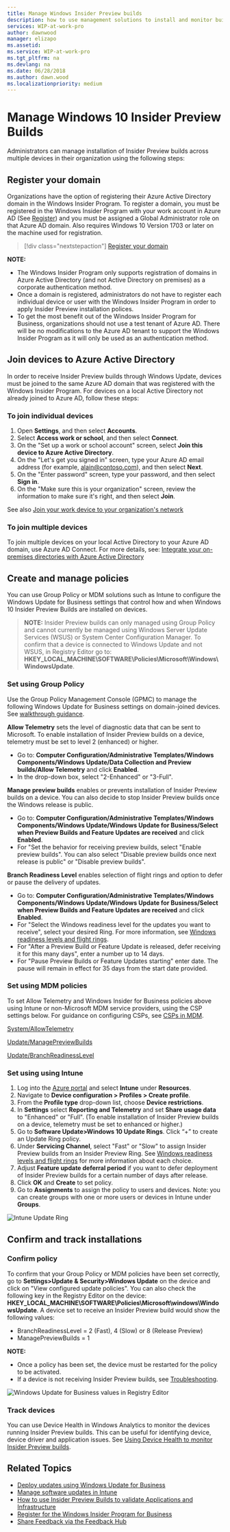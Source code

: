 ```yaml
---
title: Manage Windows Insider Preview builds
description: how to use management solutions to install and monitor builds in your organization
services: WIP-at-work-pro
author: dawnwood
manager: elizapo
ms.assetid: 
ms.service: WIP-at-work-pro
ms.tgt_pltfrm: na
ms.devlang: na
ms.date: 06/28/2018
ms.author: dawn.wood
ms.localizationpriority: medium
---
```


# Manage Windows 10 Insider Preview Builds 
Administrators can manage installation of Insider Preview builds across multiple devices in their organization using the following steps: 

## Register your domain 
Organizations have the option of registering their Azure Active Directory domain in the Windows Insider Program. To register a domain, you must be registered in the Windows Insider Program with your work account in Azure AD (See [Register](wip-4-biz-register.md)) and you must be assigned a Global Administrator role on that Azure AD domain. Also requires Windows 10 Version 1703 or later on the machine used for registration. 

> [!div class="nextstepaction"]
> [Register your domain](https://insider.windows.com/en-us/for-business-organization-admin/)

__NOTE:__ 
* The Windows Insider Program only supports registration of domains in Azure Active Directory (and not Active Directory on premises) as a corporate authentication method.
* Once a domain is registered, administrators do not have to register each individual device or user with the Windows Insider Program in order to apply Insider Preview installation polices. 
* To get the most benefit out of the Windows Insider Program for Business, organizations should not use a test tenant of Azure AD. There will be no modifications to the Azure AD tenant to support the Windows Insider Program as it will only be used as an authentication method.

## Join devices to Azure Active Directory
In order to receive Insider Preview builds through Windows Update, devices must be joined to the same Azure AD domain that was registered with the Windows Insider Program. For devices on a local Active Directory not already joined to Azure AD, follow these steps: 

### To join individual devices 
1. Open __Settings__, and then select __Accounts__.
2. Select __Access work or school__, and then select __Connect__.
3. On the "Set up a work or school account" screen, select __Join this device to Azure Active Directory__.
4. On the "Let's get you signed in" screen, type your Azure AD email address (for example, alain@contoso.com), and then select __Next__.
5. On the "Enter password" screen, type your password, and then select __Sign in__.
6. On the "Make sure this is your organization" screen, review the information to make sure it's right, and then select __Join__.
 
See also [Join your work device to your organization's network](https://docs.microsoft.com/en-us/azure/active-directory/user-help/user-help-join-device-on-network)

### To join multiple devices 
To join multiple devices on your local Active Directory to your Azure AD domain, use Azure AD Connect. For more details, see: [Integrate your on-premises directories with Azure Active Directory](https://docs.microsoft.com/en-us/azure/active-directory/connect/active-directory-aadconnect)

## Create and manage policies 
You can use Group Policy or MDM solutions such as Intune to configure the Windows Update for Business settings that control how and when Windows 10 Insider Preview Builds are installed on devices.  
>__NOTE:__ Insider Preview builds can only managed using Group Policy and cannot currently be managed using Windows Server Update Services (WSUS) or System Center Configuration Manager. To confirm that a device is connected to Windows Update and not WSUS, in Registry Editor go to: __HKEY_LOCAL_MACHINE\SOFTWARE\Policies\Microsoft\Windows\WindowsUpdate__.  

### Set using Group Policy
Use the Group Policy Management Console (GPMC) to manage the following Windows Update for Business settings on domain-joined devices. See [walkthrough guidance](https://docs.microsoft.com/en-us/windows/deployment/update/waas-wufb-group-policy). 

__Allow Telemetry__ sets the level of diagnostic data that can be sent to Microsoft. To enable installation of Insider Preview builds on a device, telemetry must be set to level 2 (enhanced) or higher. 
* Go to: __Computer Configuration/Administrative Templates/Windows Components/Windows Update/Data Collection and Preview builds/Allow Telemetry__ and click __Enabled__.
* In the drop-down box, select "2-Enhanced" or "3-Full". 

__Manage preview builds__ enables or prevents installation of Insider Preview builds on a device. You can also decide to stop Insider Preview builds once the Windows release is public. 
* Go to: __Computer Configuration/Administrative Templates/Windows Components/Windows Update/Windows Update for Business/Select when Preview Builds and Feature Updates are received__ and click __Enabled__.  
* For "Set the behavior for receiving preview builds, select "Enable preview builds". You can also select "Disable preview builds once next release is public" or "Disable preview builds". 

__Branch Readiness Level__ enables selection of flight rings and option to defer or pause the delivery of updates. 
* Go to: __Computer Configuration/Administrative Templates/Windows Components/Windows Update/Windows Update for Business/Select when Preview Builds and Feature Updates are received__ and click __Enabled__. 
* For "Select the Windows readiness level for the updates you want to receive", select your desired Ring. For more information, see [Windows readiness levels and flight rings](wip-4-biz-flight-levels-and-rings.md). 
* For "After a Preview Build or Feature Update is released, defer receiving it for this many days", enter a number up to 14 days. 
* For "Pause Preview Builds or Feature Updates starting" enter date. The pause will remain in effect for 35 days from the start date provided. 

### Set using MDM policies 
To set Allow Telemetry and Windows Insider for Business policies above using Intune or non-Microsoft MDM service providers, using the CSP settings below. For guidance on configuring CSPs, see [CSPs in MDM](https://docs.microsoft.com/en-us/windows/configuration/provisioning-packages/how-it-pros-can-use-configuration-service-providers#csps-in-mdm). 

[System/AllowTelemetry](https://docs.microsoft.com/en-us/windows/client-management/mdm/policy-csp-system#system-allowtelemetry)

[Update/ManagePreviewBuilds](https://docs.microsoft.com/en-us/windows/client-management/mdm/policy-csp-update#update-managepreviewbuilds) 

[Update/BranchReadinessLevel](https://docs.microsoft.com/en-us/windows/client-management/mdm/policy-csp-update#update-branchreadinesslevel)

### Set using using Intune 
1. Log into the [Azure portal](https://portal.azure.com) and select __Intune__ under __Resources__.
2. Navigate to __Device configuration > Profiles > Create profile__.
3. From the __Profile type__ drop-down list, choose __Device restrictions__.
4. In __Settings__ select __Reporting and Telemetry__ and set __Share usage data__ to "Enhanced" or "Full". (To enable installation of Insider Preview builds on a device, telemetry must be set to enhanced or higher.) 
5. Go to __Software Update>Windows 10 Update Rings__. Click “+” to create an Update Ring policy.
6. Under __Servicing Channel__, select "Fast" or "Slow" to assign Insider Preview builds from an Insider Preview Ring. See [Windows readiness levels and flight rings](wip-4-biz-flight-levels-and-rings.md) for more information about each choice. 
7. Adjust __Feature update deferral period__ if you want to defer deployment of Insider Preview builds for a certain number of days after release. 
8. Click __OK__ and __Create__ to set policy.
9. Go to __Assignments__ to assign the policy to users and devices. Note: you can create groups with one or more users or devices in Intune under __Groups__. 

![Intune Update Ring](images/wip-4-biz_manage_intune.png "ADD")

## Confirm and track installations  

### Confirm policy 
To confirm that your Group Policy or MDM policies have been set correctly, go to __Settings>Update & Security>Windows Update__ on the device and click on "View configured update policies". You can also check the following key in the Registry Editor on the device: __HKEY_LOCAL_MACHINE\SOFTWARE\Policies\Microsoft\windows\WindowsUpdate__. A device set to receive an Insider Preview build would show the following values: 
* BranchReadinessLevel = 2 (Fast), 4 (Slow) or 8 (Release Preview) 
* ManagePreviewBuilds = 1

__NOTE:__
* Once a policy has been set, the device must be restarted for the policy to be activated. 
* If a device is not receiving Insider Preview builds, see [Troubleshooting](wip-4-biz-troubleshooting.md). 

![Windows Update for Business values in Registry Editor](images/wip-4-biz-reg-xs.png "ADD")

### Track devices 
You can use Device Health in Windows Analytics to monitor the devices running Insider Preview builds. This can be useful for identifying device, device driver and application issues. See [Using Device Health to monitor Insider Preview builds](https://insider.windows.com/en-us/for-business-device-health/). 

## Related Topics
* [Deploy updates using Windows Update for Business](https://docs.microsoft.com/en-us/windows/deployment/update/waas-manage-updates-wufb) 
* [Manage software updates in Intune](https://docs.microsoft.com/en-us/intune/windows-update-for-business-configure)
* [How to use Insider Preview Builds to validate Applications and Infrastructure](https://insider.windows.com/en-us/for-business-getting-started/#validate)
* [Register for the Windows Insider Program for Business](wip-4-biz-register.md)
* [Share Feedback via the Feedback Hub](wip-4-biz-feedback-hub.md)

